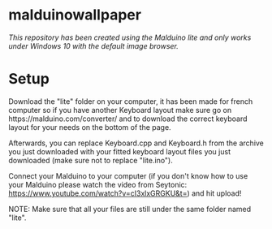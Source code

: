 # malduinowallpaper
*This repository has been created using the Malduino lite and only works under Windows 10 with the default image browser.*

<h1>Setup</h1>
Download the "lite" folder on your computer, it has been made for french computer so if you have another Keyboard layout make sure go on https://malduino.com/converter/ and to download the correct keyboard layout for your needs on the bottom of the page.

Afterwards, you can replace Keyboard.cpp and Keyboard.h from the archive you just downloaded with your fitted keyboard layout files you just downloaded (make sure not to replace "lite.ino").

Connect your Malduino to your computer (if you don't know how to use your Malduino please watch the video from Seytonic: https://www.youtube.com/watch?v=cI3xlxGRGKU&t=) and hit upload!

NOTE: Make sure that all your files are still under the same folder named "lite".
